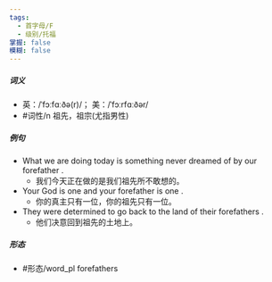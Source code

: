 ```yaml
---
tags:
  - 首字母/F
  - 级别/托福
掌握: false
模糊: false
---
```

##### 词义
- 英：/ˈfɔːfɑːðə(r)/； 美：/ˈfɔːrfɑːðər/
- #词性/n  祖先，祖宗(尤指男性)
##### 例句
- What we are doing today is something never dreamed of by our forefather .
	- 我们今天正在做的是我们祖先所不敢想的。
- Your God is one and your forefather is one .
	- 你的真主只有一位，你的祖先只有一位。
- They were determined to go back to the land of their forefathers .
	- 他们决意回到祖先的土地上。
##### 形态
- #形态/word_pl forefathers
